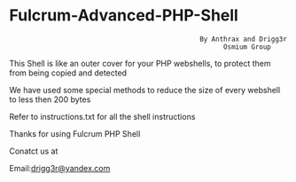 # Fulcrum-Advanced-PHP-Shell

                                                    By Anthrax and Drigg3r
                                                          Osmium Group

This Shell is like an outer cover for your PHP webshells, to protect them from being copied and detected

We have used some special methods to reduce the size of every webshell to less then 200 bytes

Refer to instructions.txt for all the shell instructions

Thanks for using Fulcrum PHP Shell

Conatct us at

Email:drigg3r@yandex.com
